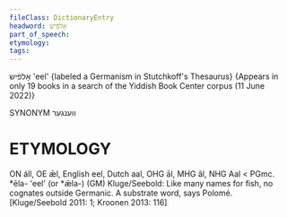 ```yaml
---
fileClass: DictionaryEntry
headword: אָלפֿיש
part_of_speech: 
etymology: 
tags: 
---
```

אָלפֿיש
'eel'
{labeled a Germanism in Stutchkoff's Thesaurus}
{Appears in only 19 books in a search of the Yiddish Book Center corpus (11 June 2022)}

SYNONYM
ווענגער

ETYMOLOGY
===========
ON áll, OE ǣl, English eel, Dutch aal, OHG āl, MHG âl, NHG Aal < PGmc. *ēla- 'eel' (or *ǣla-) (GM)
Kluge/Seebold: Like many names for fish, no cognates outside Germanic. A substrate word, says Polomé. 
[Kluge/Seebold 2011: 1; Kroonen 2013: 116]